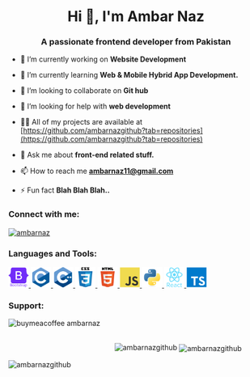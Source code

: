 <h1 align="center">Hi 👋, I'm Ambar Naz</h1>
<h3 align="center">A passionate frontend developer from Pakistan</h3>


- 🔭 I’m currently working on **Website Development**

- 🌱 I’m currently learning **Web & Mobile Hybrid App Development.**

- 👯 I’m looking to collaborate on **Git hub**

- 🤝 I’m looking for help with **web development**

- 👨‍💻 All of my projects are available at [https://github.com/ambarnazgithub?tab=repositories](https://github.com/ambarnazgithub?tab=repositories)

- 💬 Ask me about **front-end related stuff.**

- 📫 How to reach me **ambarnaz11@gmail.com**

- ⚡ Fun fact **Blah Blah Blah..**

<h3 align="left">Connect with me:</h3>
<p align="left">
<a href="https://linkedin.com/in/ambarnaz" target="blank"><img align="center" src="https://raw.githubusercontent.com/rahuldkjain/github-profile-readme-generator/master/src/images/icons/Social/linked-in-alt.svg" alt="ambarnaz" height="30" width="40" /></a>
</p>

<h3 align="left">Languages and Tools:</h3>
<p align="left"> <a href="https://getbootstrap.com" target="_blank" rel="noreferrer"> <img src="https://raw.githubusercontent.com/devicons/devicon/master/icons/bootstrap/bootstrap-plain-wordmark.svg" alt="bootstrap" width="40" height="40"/> </a> <a href="https://www.cprogramming.com/" target="_blank" rel="noreferrer"> <img src="https://raw.githubusercontent.com/devicons/devicon/master/icons/c/c-original.svg" alt="c" width="40" height="40"/> </a> <a href="https://www.w3schools.com/cpp/" target="_blank" rel="noreferrer"> <img src="https://raw.githubusercontent.com/devicons/devicon/master/icons/cplusplus/cplusplus-original.svg" alt="cplusplus" width="40" height="40"/> </a> <a href="https://www.w3schools.com/css/" target="_blank" rel="noreferrer"> <img src="https://raw.githubusercontent.com/devicons/devicon/master/icons/css3/css3-original-wordmark.svg" alt="css3" width="40" height="40"/> </a> <a href="https://www.w3.org/html/" target="_blank" rel="noreferrer"> <img src="https://raw.githubusercontent.com/devicons/devicon/master/icons/html5/html5-original-wordmark.svg" alt="html5" width="40" height="40"/> </a> <a href="https://developer.mozilla.org/en-US/docs/Web/JavaScript" target="_blank" rel="noreferrer"> <img src="https://raw.githubusercontent.com/devicons/devicon/master/icons/javascript/javascript-original.svg" alt="javascript" width="40" height="40"/> </a> <a href="https://www.python.org" target="_blank" rel="noreferrer"> <img src="https://raw.githubusercontent.com/devicons/devicon/master/icons/python/python-original.svg" alt="python" width="40" height="40"/> </a> <a href="https://reactjs.org/" target="_blank" rel="noreferrer"> <img src="https://raw.githubusercontent.com/devicons/devicon/master/icons/react/react-original-wordmark.svg" alt="react" width="40" height="40"/> </a> <a href="https://www.typescriptlang.org/" target="_blank" rel="noreferrer"> <img src="https://raw.githubusercontent.com/devicons/devicon/master/icons/typescript/typescript-original.svg" alt="typescript" width="40" height="40"/> </a> </p>

<h3 align="left">Support:</h3>
<p><a href="https://www.buymeacoffee.com/buymeacoffee ambarnaz"> <img align="left" src="https://cdn.buymeacoffee.com/buttons/v2/default-yellow.png" height="50" width="210" alt="buymeacoffee ambarnaz" /></a></p><br><br>

<p><img align="left" src="https://github-readme-stats.vercel.app/api/top-langs?username=ambarnazgithub&show_icons=true&locale=en&layout=compact" alt="ambarnazgithub" /></p>

<p>&nbsp;<img align="center" src="https://github-readme-stats.vercel.app/api?username=ambarnazgithub&show_icons=true&locale=en" alt="ambarnazgithub" /></p>

<p><img align="center" src="https://github-readme-streak-stats.herokuapp.com/?user=ambarnazgithub&" alt="ambarnazgithub" /></p>
